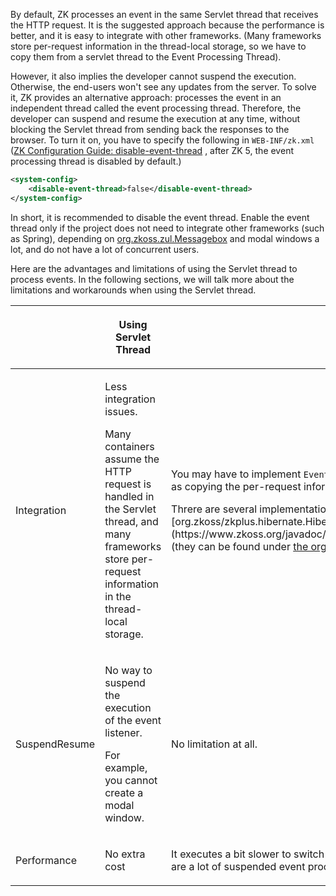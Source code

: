 By default, ZK processes an event in the same Servlet thread that
receives the HTTP request. It is the suggested approach because the
performance is better, and it is easy to integrate with other
frameworks. (Many frameworks store per-request information in the
thread-local storage, so we have to copy them from a servlet thread to
the Event Processing Thread).

However, it also implies the developer cannot suspend the execution.
Otherwise, the end-users won't see any updates from the server. To solve
it, ZK provides an alternative approach: processes the event in an
independent thread called the event processing thread. Therefore, the
developer can suspend and resume the execution at any time, without
blocking the Servlet thread from sending back the responses to the
browser. To turn it on, you have to specify the following in
`WEB-INF/zk.xml` ([ZK Configuration Guide: disable-event-thread]({{site.baseurl}}/zk_config_ref/the_disable-event-thread_element)
, after ZK 5, the event processing thread is disabled by default.)

```xml
<system-config>
    <disable-event-thread>false</disable-event-thread>
</system-config>
```

In short, it is recommended to disable the event thread. Enable the
event thread only if the project does not need to integrate other
frameworks (such as Spring), depending on
[org.zkoss.zul.Messagebox](https://www.zkoss.org/javadoc/latest/zk/org/zkoss/zul/Messagebox.html) and modal windows a lot, and
do not have a lot of concurrent users.

Here are the advantages and limitations of using the Servlet thread to
process events. In the following sections, we will talk more about the
limitations and workarounds when using the Servlet thread.

<table>
<thead>
<tr class="header">
<th></th>
<th><center>
<p>Using Servlet Thread</p>
</center></th>
<th><center>
<p>Using Event Processing Thread</p>
</center></th>
</tr>
</thead>
<tbody>
<tr class="odd">
<td><p>Integration</p></td>
<td><p>Less integration issues.</p>
<p>Many containers assume the HTTP request is handled in the Servlet
thread, and many frameworks store per-request information in the
thread-local storage.</p></td>
<td><p>You may have to implement <code>EventThreadInit</code> and/or
<code>EventThreadCleanup</code> to solve the integration issue, such as
copying the per-request information from the Servlet thread to the event
processing thread.</p>
<p>Threre are several implementations to solve the integration issue,
such as
[org.zkoss/zkplus.hibernate.HibernateSessionContextListener](https://www.zkoss.org/javadoc/latest/zk/org/zkoss/zkplus/hibernate/HibernateSessionContextListener.html)
(they can be found under <a
href="http://www.zkoss.org/javadoc/latest/zk/org/zkoss/zkplus/package-summary.html">the
org.zkoss.zkplus package</a>).</p></td>
</tr>
<tr class="even">
<td><p>SuspendResume</p></td>
<td><p>No way to suspend the execution of the event listener.</p>
<p>For example, you cannot create a modal window.</p></td>
<td><p>No limitation at all.</p></td>
</tr>
<tr class="odd">
<td><p>Performance</p></td>
<td><p>No extra cost</p></td>
<td><p>It executes a bit slower to switch from one thread to another,
and it might consume a lot more memory if there are a lot of suspended
event processing threads.</p></td>
</tr>
</tbody>
</table>
